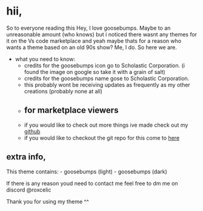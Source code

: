 # hii,

So to everyone reading this Hey, I love goosebumps. Maybe to an unreasonable amount (who knows)
but i noticed there wasnt any themes for it on the Vs code marketplace and yeah maybe thats for a reason
who wants a theme based on an old 90s show? Me, I do. So here we are.

* what you need to know:
    - credits for the goosebumps icon go to Scholastic Corporation. (i found the image on google so take it with a grain of salt)
    - credits for the goosebumps name gose to Scholastic Corporation.
    - this probably wont be receiving updates as frequently as my other creations (probably none at all)
    - ## for marketplace viewers
    - if you would like to check out more things ive made check out my [github](https://github.com/roxcelic)
    - if you would like to checkout the git repo for this come to [here](https://github.com/roxcelic/themes)

## extra info,

This theme contains:
    - goosebumps (light)
    - goosebumps (dark)

If there is any reason youd need to contact me feel free to dm me on discord @roxcelic

Thank you for using my theme ^^